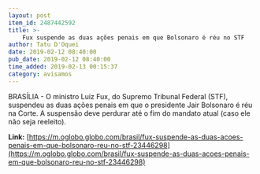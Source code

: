 ```yaml
---
layout: post
item_id: 2487442592
title: >-
    Fux suspende as duas ações penais em que Bolsonaro é réu no STF
author: Tatu D'Oquei
date: 2019-02-12 08:40:00
pub_date: 2019-02-12 08:40:00
time_added: 2019-02-13 00:15:37
category: avisamos
---
```


BRASÍLIA - O ministro Luiz Fux, do Supremo Tribunal Federal (STF), suspendeu as duas ações penais em que o presidente Jair Bolsonaro é réu na Corte. A suspensão deve perdurar até o fim do mandato atual (caso ele não seja reeleito).

**Link:** [https://m.oglobo.globo.com/brasil/fux-suspende-as-duas-acoes-penais-em-que-bolsonaro-reu-no-stf-23446298](https://m.oglobo.globo.com/brasil/fux-suspende-as-duas-acoes-penais-em-que-bolsonaro-reu-no-stf-23446298)

